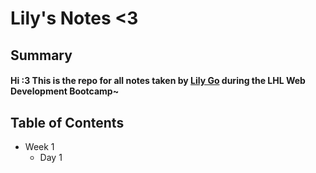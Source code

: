 # Lily's Notes <3

## Summary 
#### Hi :3 This is the repo for all notes taken by [Lily Go](https://github.com/lilygo92?tab=repositories) during the LHL Web Development Bootcamp~

## Table of Contents
* Week 1 
  * Day 1 